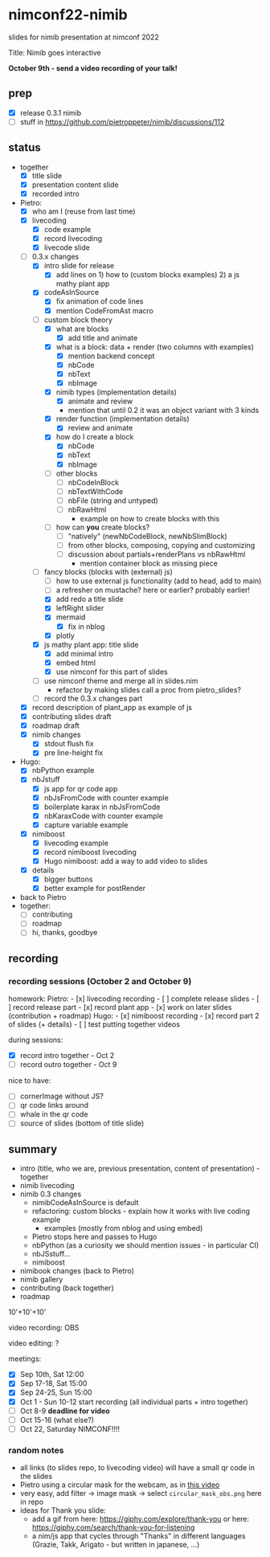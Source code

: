 # nimconf22-nimib

slides for nimib presentation at nimconf 2022

Title: Nimib goes interactive

**October 9th - send a video recording of your talk!**

## prep

- [x] release 0.3.1 nimib
- [ ] stuff in https://github.com/pietroppeter/nimib/discussions/112

## status

- together
  - [x] title slide
  - [x] presentation content slide
  - [x] recorded intro
- Pietro:
  - [x] who am I (reuse from last time)
  - [x] livecoding
    - [x] code example
    - [x] record livecoding
    - [x] livecode slide
  - [ ] 0.3.x changes
    - [x] intro slide for release
      - [x] add lines on 1) how to (custom blocks examples) 2) a js mathy plant app
    - [x] codeAsInSource
      - [x] fix animation of code lines
      - [x] mention CodeFromAst macro
    - [ ] custom block theory
      - [x] what are blocks
        - [x] add title and animate
      - [x] what is a block: data + render (two columns with examples)
        - [x] mention backend concept
        - [x] nbCode
        - [x] nbText
        - [x] nbImage
      - [x] nimib types (implementation details)
        - [x] animate and review
        - mention that until 0.2 it was an object variant with 3 kinds
      - [x] render function (implementation details)
        - [x] review and animate
      - [x] how do I create a block
        - [x] nbCode
        - [x] nbText
        - [x] nbImage
      - [ ] other blocks
        - [ ] nbCodeInBlock
        - [ ] nbTextWithCode
        - [ ] nbFile (string and untyped)
        - [ ] nbRawHtml
          - example on how to create blocks with this
      - [ ] how can **you** create blocks?
        - [ ] "natively" (newNbCodeBlock, newNbSlimBlock)
        - [ ] from other blocks, composing, copying and customizing
        - [ ] discussion about partials+renderPlans vs nbRawHtml
          - mention container block as missing piece
    - [ ] fancy blocks (blocks with (external) js)
      - [ ] how to use external js functionality (add to head, add to main)
      - [ ] a refresher on mustache? here or earlier? probably earlier!
      - [x] add redo a title slide
      - [x] leftRight slider      
      - [x] mermaid
        - [x] fix in nblog
      - [x] plotly
    - [x] js mathy plant app: title slide
      - [x] add minimal intro
      - [x] embed html
      - [x] use nimconf for this part of slides
    - [ ] use nimconf theme and merge all in slides.nim
      - refactor by making slides call a proc from pietro_slides?
    - [ ] record the 0.3.x changes part
  - [x] record description of plant_app as example of js
  - [x] contributing slides draft
  - [x] roadmap draft
  - [x] nimib changes
    - [x] stdout flush fix
    - [x] pre line-height fix
- Hugo:
  - [x] nbPython example
  - [x] nbJstuff
    - [x] js app for qr code app
    - [x] nbJsFromCode with counter example
    - [x] boilerplate karax in nbJsFromCode
    - [x] nbKaraxCode with counter example
    - [x] capture variable example
  - [x] nimiboost
    - [x] livecoding example
    - [x] record nimiboost livecoding
    - [x] Hugo nimiboost: add a way to add video to slides
  - [x] details
    - [x] bigger buttons
    - [x] better example for postRender
- back to Pietro
- together:
  - [ ] contributing
  - [ ] roadmap
  - [ ] hi, thanks, goodbye

## recording

### recording sessions (October 2 and October 9)

homework:
  Pietro:
    - [x] livecoding recording
    - [ ] complete release slides
    - [ ] record release part
    - [x] record plant app
    - [x] work on later slides (contribution + roadmap)
  Hugo:
    - [x] nimiboost recording
    - [x] record part 2 of slides (+ details)
    - [ ] test putting together videos

during sessions:
  - [x] record intro together - Oct 2
  - [ ] record outro together - Oct 9

nice to have:
  - [ ] cornerImage without JS?
  - [ ] qr code links around
  - [ ] whale in the qr code
  - [ ] source of slides (bottom of title slide)

## summary

- intro (title, who we are, previous presentation, content of presentation) - together
- nimib livecoding
- nimib 0.3 changes
  - nimibCodeAsInSource is default
  - refactoring: custom blocks - explain how it works with live coding example
    - examples (mostly from nblog and using embed)
  - Pietro stops here and passes to Hugo
  - nbPython (as a curiosity we should mention issues - in particular CI)
  - nbJSstuff...
  - nimiboost
- nimibook changes (back to Pietro)
- nimib gallery
- contributing (back together)
- roadmap

10'+10'+10'

video recording: OBS

video editing: ?

meetings:
- [x] Sep 10th, Sat 12:00
- [x] Sep 17-18, Sat 15:00
- [x] Sep 24-25, Sun 15:00
- [x] Oct 1 - Sun 10-12 start recording (all individual parts + intro together)
- [ ] Oct 8-9 **deadline for video**
- [ ] Oct 15-16 (what else?)
- [ ] Oct 22, Saturday NIMCONF!!!!

### random notes

- all links (to slides repo, to livecoding video) will have a small qr code in the slides
- Pietro using a circular mask for the webcam, as in [this video](https://www.youtube.com/watch?v=4i5rTa7m9Uo)
- very easy, add filter -> image mask -> select `circular_mask_obs.png` here in repo
- ideas for Thank you slide:
  - add a gif from here: https://giphy.com/explore/thank-you
    or here: https://giphy.com/search/thank-you-for-listening
  - a nim/js app that cycles through "Thanks" in different languages
    (Grazie, Takk, Arigato - but written in japanese, ...)
